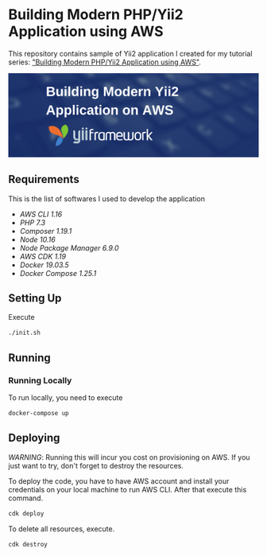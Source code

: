 # Building Modern PHP/Yii2 Application using AWS

This repository contains sample of Yii2 application I created for my tutorial series: ["Building Modern PHP/Yii2 Application using AWS"](http://blog.petrabarus.net).

![header](docs/images/building-modern-yii2-app-on-aws-header-small.png)

## Requirements

This is the list of softwares I used to develop the application

- *AWS CLI 1.16*
- *PHP 7.3*
- *Composer 1.19.1*
- *Node 10.16*
- *Node Package Manager 6.9.0*
- *AWS CDK 1.19*
- *Docker 19.03.5*
- *Docker Compose 1.25.1*

## Setting Up

Execute

```bash
./init.sh
```

## Running

### Running Locally

To run locally, you need to execute

```bash
docker-compose up
```

## Deploying

*WARNING*: Running this will incur you cost on provisioning on AWS. If you just want to try, don't forget to destroy the resources.

To deploy the code, you have to have AWS account and install your credentials on your local machine to run AWS CLI. After that execute this command.

```bash
cdk deploy
```

To delete all resources, execute.

```bash
cdk destroy
```